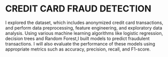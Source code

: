 # CREDIT CARD FRAUD DETECTION
I explored the dataset, which includes anonymized credit card
transactions, and perform data preprocessing, feature engineering, and
exploratory data analysis. Using various machine learning algorithms like
logistic regression, decision trees and  Random Forest,I built
models to predict fraudulent transactions. I will also evaluate the performance of these models using
appropriate metrics such as accuracy, precision, recall, and F1-score.
